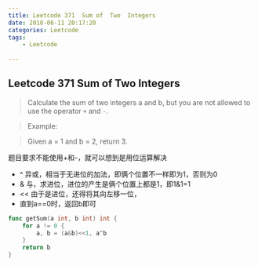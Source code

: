 ```yaml
---
title: Leetcode 371  Sum of  Two  Integers
date: 2018-06-11 20:17:20
categories: Leetcode
tags:
	- Leetcode
	
---
```


## Leetcode 371  Sum of  Two  Integers

>Calculate the sum of two integers a and b, but you are not allowed to use the operator `+` and `-`.

> Example:

> Given a = 1 and b = 2, return 3.

题目要求不能使用+和-，就可以想到是用位运算解决

* ^ 异或，相当于无进位的加法，即俩个位置不一样即为1，否则为0
* & 与，求进位，进位的产生是俩个位置上都是1，即1&1=1
* << 由于是进位，还得将其向左移一位，
* 直到a==0时，返回b即可

```go
func getSum(a int, b int) int {
	for a != 0 {
		a, b = (a&b)<<1, a^b
	}
	return b
}
```

